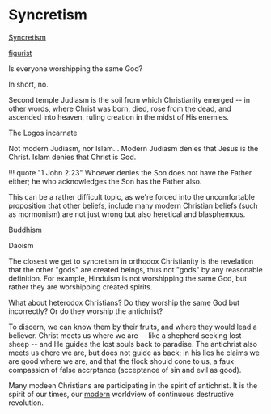 # Syncretism

[Syncretism](https://en.m.wikipedia.org/wiki/Religious_syncretism)

[figurist](https://en.m.wikipedia.org/wiki/Figurism)



Is everyone worshipping the same God?

In short, no.

Second temple Judiasm is the soil from which Christianity emerged -- in other words, where Christ was born, died, rose from the dead, and ascended into heaven, ruling creation in the midst of His enemies.

The Logos incarnate

Not modern Judiasm, nor Islam...
Modern Judiasm denies that Jesus is the Christ.
Islam denies that Christ is God.



!!! quote "1 John 2:23"
    Whoever denies the Son does not have the Father either; he who acknowledges the Son has the Father also.



This can be a rather difficult topic, as we're forced into the uncomfortable proposition that other beliefs, include many modern Christian beliefs (such as mormonism) are not just wrong but also heretical and blasphemous.

Buddhism

Daoism


The closest we get to syncretism in orthodox Christianity is the revelation that the other "gods" are created beings, thus not "gods" by any reasonable definition.
For example, Hinduism is not worshipping the same God, but rather they are worshipping created spirits.

What about heterodox Christians?
Do they worship the same God but incorrectly?
Or do they worship the antichrist?

To discern, we can know them by their fruits, and where they would lead a believer.
Christ meets us where we are -- like a shepherd seeking lost sheep -- and He guides the lost souls back to paradise.
The antichrist also meets us ehere we are, but does not guide as back; in his lies he claims we are good where we are, and that the flock should cone to us, a faux compassion of false accrptance (acceptance of sin and evil as good).

Many modeen Christians are participating in the spirit of antichrist.
It is the spirit of our times, our [modern](index.md) worldview of continuous destructive revolution.


















